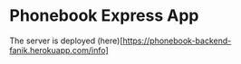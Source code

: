 # Phonebook Express App 

The server is deployed (here)[https://phonebook-backend-fanik.herokuapp.com/info]